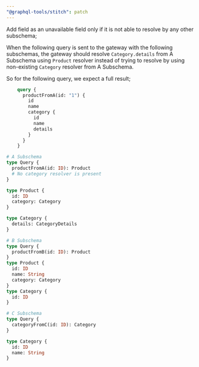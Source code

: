 ```yaml
---
"@graphql-tools/stitch": patch
---
```


Add field as an unavailable field only if it is not able to resolve by any other subschema;

When the following query is sent to the gateway with the following subschemas, the gateway should resolve `Category.details` from A Subschema using `Product` resolver instead of trying to resolve by using non-existing `Category` resolver from A Subschema.

So for the following query, we expect a full result;
```graphql
    query {
      productFromA(id: "1") {
        id
        name
        category {
          id
          name
          details
        }
      }
    }
```


```graphql
# A Subschema
type Query {
  productFromA(id: ID): Product
  # No category resolver is present
}

type Product {
  id: ID
  category: Category
}

type Category {
  details: CategoryDetails
}
```

```graphql
# B Subschema
type Query {
  productFromB(id: ID): Product
}
type Product {
  id: ID
  name: String
  category: Category
}
type Category {
  id: ID
}
```

```graphql
# C Subschema
type Query {
  categoryFromC(id: ID): Category
}

type Category {
  id: ID
  name: String
}
```
